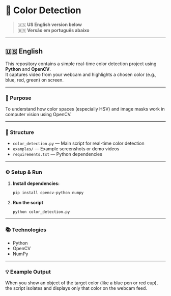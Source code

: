 # 🎨 Color Detection  

> 🇺🇸 **US English version below**  
> 🇧🇷 **Versão em português abaixo**

---

## 🇺🇸 English

This repository contains a simple real-time color detection project using **Python** and **OpenCV**.  
It captures video from your webcam and highlights a chosen color (e.g., blue, red, green) on screen.  

---

### 🎯 Purpose
To understand how color spaces (especially HSV) and image masks work in computer vision using OpenCV.

---

### 🧩 Structure
- `color_detection.py` — Main script for real-time color detection  
- `examples/` — Example screenshots or demo videos  
- `requirements.txt` — Python dependencies  

---

### ⚙️ Setup & Run

1. **Install dependencies:**
   ```bash
   pip install opencv-python numpy
2. **Run the script**
   ```bash
   python color_detection.py

---

### 📚 Technologies
- Python
- OpenCV
- NumPy

---

### 💡 Example Output
When you show an object of the target color (like a blue pen or red cup), the script isolates and displays only that color on the webcam feed.
